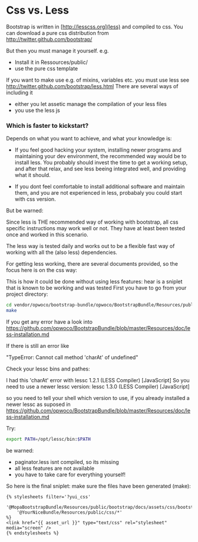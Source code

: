 Css vs. Less
============

Bootstrap is written in [http://lesscss.org](less) and compiled to css.
You can download a pure css distribution from http://twitter.github.com/bootstrap/

But then you must manage it yourself. e.g.
 - Install it in Ressources/public/
 - use the pure css template

If you want to make use e.g. of mixins, variables etc. you must use less see http://twitter.github.com/bootstrap/less.html
There are several ways of including it

- either you let assetic manage the compilation of your less files 
- you use the less js

### Which is faster to kickstart?

Depends on what you want to achieve, and what your knowledge is:

- If you feel good hacking your system, installing newer programs and maintaining your dev environment, 
the recommended way would be to install less.
  You probably should invest the time to get a working setup, and  after that relax, and see less beeing integrated well, and providing what it should.

- If you dont feel comfortable to install additional software and maintain them, and you are not experienced in less, probabaly you could start with css version.

But be warned:

Since less is THE recommended way of working with bootstrap, all css specific instructions may work well or not.
They have at least been tested once and worked in this scenario.

The less way is tested daily and works out to be a flexible fast way of working with all the (also less) dependencies.

For getting less working, there are several documents provided, so the focus here is on the css way:

This is how it could be done without using less features:
hear is a sniplet that is known to be working and was tested
First you have to go from your project directory:

```bash
cd vendor/opwoco/bootstrap-bundle/opwoco/BootstrapBundle/Resources/public/bootstrap
make
```

If you get any error have a look into
https://github.com/opwoco/BootstrapBundle/blob/master/Resources/doc/less-installation.md

If there is still an error like

"TypeError: Cannot call method 'charAt' of undefined"

Check your lessc bins and pathes:

I had this 'charAt' error with
lessc 1.2.1 (LESS Compiler) [JavaScript]
So you need to use a newer lessc version:
lessc 1.3.0 (LESS Compiler) [JavaScript]

so you need to tell your shell which version to use, if you already installed a newer lessc as suposed in https://github.com/opwoco/BootstrapBundle/blob/master/Resources/doc/less-installation.md

Try:

```bash
export PATH=/opt/lessc/bin:$PATH
```

be warned:

- paginator.less isnt compiled, so its missing
- all less features are not available
- you have to take care for everything yourself!

So here is the final sniplet:
make sure the files have been generated (make):

```jinja
{% stylesheets filter='?yui_css'
    '@MopaBootstrapBundle/Resources/public/bootstrap/docs/assets/css/bootstrap.css'
    '@YourNiceBundle/Resources/public/css/*'
%}
<link href="{{ asset_url }}" type="text/css" rel="stylesheet" media="screen" />
{% endstylesheets %}
```
